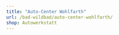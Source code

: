 ```yaml
---
title: "Auto-Center Wohlfarth"
url: /bad-wildbad/auto-center-wohlfarth/
shop: Autowerkstatt
---
```

